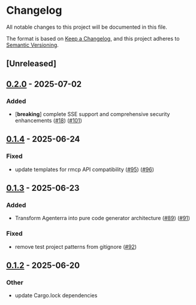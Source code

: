 # Changelog

All notable changes to this project will be documented in this file.

The format is based on [Keep a Changelog](https://keepachangelog.com/en/1.0.0/),
and this project adheres to [Semantic Versioning](https://semver.org/spec/v2.0.0.html).

## [Unreleased]

## [0.2.0](https://github.com/clafollett/agenterra/compare/agenterra-v0.1.4...agenterra-v0.2.0) - 2025-07-02

### Added

- [**breaking**] complete SSE support and comprehensive security enhancements ([#18](https://github.com/clafollett/agenterra/pull/18)) ([#101](https://github.com/clafollett/agenterra/pull/101))

## [0.1.4](https://github.com/clafollett/agenterra/compare/agenterra-v0.1.3...agenterra-v0.1.4) - 2025-06-24

### Fixed

- update templates for rmcp API compatibility ([#95](https://github.com/clafollett/agenterra/pull/95)) ([#96](https://github.com/clafollett/agenterra/pull/96))

## [0.1.3](https://github.com/clafollett/agenterra/compare/agenterra-v0.1.2...agenterra-v0.1.3) - 2025-06-23

### Added

- Transform Agenterra into pure code generator architecture ([#89](https://github.com/clafollett/agenterra/pull/89)) ([#91](https://github.com/clafollett/agenterra/pull/91))

### Fixed

- remove test project patterns from gitignore ([#92](https://github.com/clafollett/agenterra/pull/92))

## [0.1.2](https://github.com/clafollett/agenterra/compare/agenterra-v0.1.1...agenterra-v0.1.2) - 2025-06-20

### Other

- update Cargo.lock dependencies
